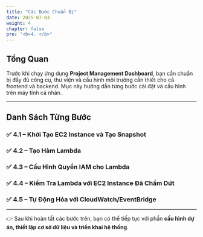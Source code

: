 ```yaml
---
title: "Các Bước Chuẩn Bị"
date: 2025-07-03
weight: 4
chapter: false
pre: "<b>4. </b>"
---
```


## Tổng Quan

Trước khi chạy ứng dụng **Project Management Dashboard**, bạn cần chuẩn bị đầy đủ công cụ, thư viện và cấu hình môi trường cần thiết cho cả frontend và backend. Mục này hướng dẫn từng bước cài đặt và cấu hình trên máy tính cá nhân.

---

## Danh Sách Từng Bước

### ✅ **4.1 – Khởi Tạo EC2 Instance và Tạo Snapshot**


### ✅ **4.2 – Tạo Hàm Lambda**


### ✅ **4.3 – Cấu Hình Quyền IAM cho Lambda**


### ✅ **4.4 – Kiểm Tra Lambda với EC2 Instance Đã Chấm Dứt**


### ✅ **4.5 – Tự Động Hóa với CloudWatch/EventBridge**

---

👉 Sau khi hoàn tất các bước trên, bạn có thể tiếp tục với phần **cấu hình dự án, thiết lập cơ sở dữ liệu và triển khai hệ thống**.